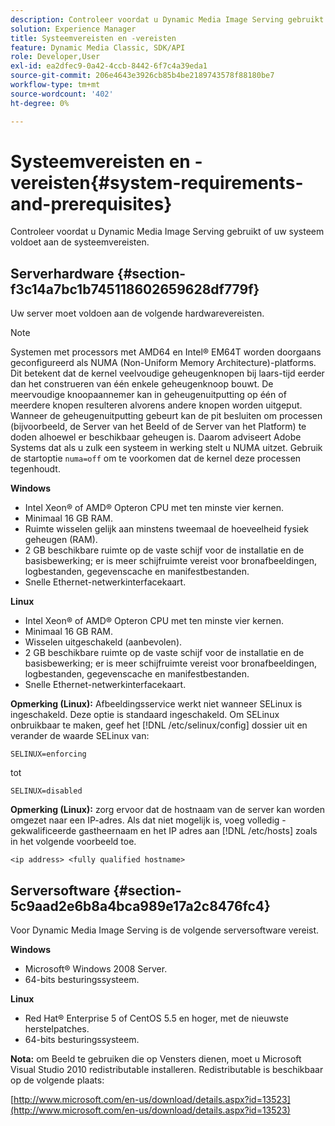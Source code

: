 ```yaml
---
description: Controleer voordat u Dynamic Media Image Serving gebruikt of uw systeem voldoet aan de systeemvereisten.
solution: Experience Manager
title: Systeemvereisten en -vereisten
feature: Dynamic Media Classic, SDK/API
role: Developer,User
exl-id: ea2dfec9-0a42-4ccb-8442-6f7c4a39eda1
source-git-commit: 206e4643e3926cb85b4be2189743578f88180be7
workflow-type: tm+mt
source-wordcount: '402'
ht-degree: 0%

---
```


# Systeemvereisten en -vereisten{#system-requirements-and-prerequisites}

Controleer voordat u Dynamic Media Image Serving gebruikt of uw systeem voldoet aan de systeemvereisten.

## Serverhardware {#section-f3c14a7bc1b745118602659628df779f}

Uw server moet voldoen aan de volgende hardwarevereisten.

>[!NOTE]
>
>Systemen met processors met AMD64 en Intel® EM64T worden doorgaans geconfigureerd als NUMA (Non-Uniform Memory Architecture)-platforms. Dit betekent dat de kernel veelvoudige geheugenknopen bij laars-tijd eerder dan het construeren van één enkele geheugenknoop bouwt. De meervoudige knoopaannemer kan in geheugenuitputting op één of meerdere knopen resulteren alvorens andere knopen worden uitgeput. Wanneer de geheugenuitputting gebeurt kan de pit besluiten om processen (bijvoorbeeld, de Server van het Beeld of de Server van het Platform) te doden alhoewel er beschikbaar geheugen is. Daarom adviseert Adobe Systems dat als u zulk een systeem in werking stelt u NUMA uitzet. Gebruik de startoptie `numa=off` om te voorkomen dat de kernel deze processen tegenhoudt.

**Windows**

* Intel Xeon® of AMD® Opteron CPU met ten minste vier kernen.
* Minimaal 16 GB RAM.
* Ruimte wisselen gelijk aan minstens tweemaal de hoeveelheid fysiek geheugen (RAM).
* 2 GB beschikbare ruimte op de vaste schijf voor de installatie en de basisbewerking; er is meer schijfruimte vereist voor bronafbeeldingen, logbestanden, gegevenscache en manifestbestanden.
* Snelle Ethernet-netwerkinterfacekaart.

**Linux**

* Intel Xeon® of AMD® Opteron CPU met ten minste vier kernen.
* Minimaal 16 GB RAM.
* Wisselen uitgeschakeld (aanbevolen).
* 2 GB beschikbare ruimte op de vaste schijf voor de installatie en de basisbewerking; er is meer schijfruimte vereist voor bronafbeeldingen, logbestanden, gegevenscache en manifestbestanden.
* Snelle Ethernet-netwerkinterfacekaart.

**Opmerking (Linux):** Afbeeldingsservice werkt niet wanneer SELinux is ingeschakeld. Deze optie is standaard ingeschakeld. Om SELinux onbruikbaar te maken, geef het [!DNL /etc/selinux/config] dossier uit en verander de waarde SELinux van:

`SELINUX=enforcing`

tot

`SELINUX=disabled`

**Opmerking (Linux):** zorg ervoor dat de hostnaam van de server kan worden omgezet naar een IP-adres. Als dat niet mogelijk is, voeg volledig - gekwalificeerde gastheernaam en het IP adres aan [!DNL /etc/hosts] zoals in het volgende voorbeeld toe.

`<ip address> <fully qualified hostname>`

## Serversoftware {#section-5c9aad2e6b8a4bca989e17a2c8476fc4}

Voor Dynamic Media Image Serving is de volgende serversoftware vereist.

**Windows**

* Microsoft® Windows 2008 Server.
* 64-bits besturingssysteem.

**Linux**

* Red Hat® Enterprise 5 of CentOS 5.5 en hoger, met de nieuwste herstelpatches.
* 64-bits besturingssysteem.

**Nota:** om Beeld te gebruiken die op Vensters dienen, moet u Microsoft Visual Studio 2010 redistributable installeren. Redistributable is beschikbaar op de volgende plaats:

[http://www.microsoft.com/en-us/download/details.aspx?id=13523](http://www.microsoft.com/en-us/download/details.aspx?id=13523)
